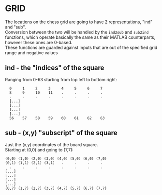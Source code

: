 # GRID
The locations on the chess grid are going to have 2 representations, "ind" and "sub".\
Conversion between the two will be handled by the ```ind2sub``` and ```sub2ind```
functions, which operate basically the same as their MATLAB counterparts, 
however these ones are 0-based.\
These functions are guarded against inputs that are out of the specified grid range and
negative values

## ind - the "indices" of the square
Ranging from 0-63 starting from top left to bottom right:
```
  0     1     2     3     4     5     6     7
  8     9     10    11    .     .     .     .
  .     .     .     .     .     .     .     . 
  [...]
  [...]
  [...]
  [...]
  56    57    58    59    60    61    62    63    
```

## sub - (x,y) "subscript" of the square
Just the (x,y) coordinates of the board square.\
Starting at (0,0) and going to (7,7):
```
(0,0) (1,0) (2,0) (3,0) (4,0) (5,0) (6,0) (7,0)
(0,1) (1,1) (2,1) (3,1)   .     .     .     .
  .     .     .     .     .     .     .     . 
[...]
[...]
[...]
[...]
(0,7) (1,7) (2,7) (3,7) (4,7) (5,7) (6,7) (7,7)
```